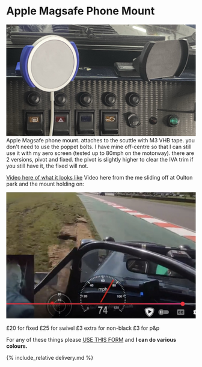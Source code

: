 # Apple Magsafe Phone Mount
![magsafe-dash](img/magsafe-dash.jpg)
Apple Magsafe phone mount. attaches to the scuttle with M3 VHB tape. you don't need to use the poppet bolts. I have mine off-centre so that I can still use it with my aero screen (tested up to 80mph on the motorway). there are 2 versions, pivot and fixed. the pivot is slightly higher to clear the IVA trim if you still have it, the fixed will not.  

[Video here of what it looks like](https://youtu.be/33wN7WtJzs0)
Video here from the me sliding off at Oulton park and the mount holding on:

[![ROCK SOLID](img/code-brown.jpg)](https://youtu.be/33wN7WtJzs0)

£20 for fixed
£25 for swivel
£3 extra for non-black
£3 for p&p

For any of these things please [USE THIS FORM](https://forms.gle/DpTGsNrgPXGaVSZi8) and **I can do various colours.**

{% include_relative delivery.md %}